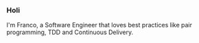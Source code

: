 ### Holi

I'm Franco, a Software Engineer that loves best practices like pair programming, TDD and Continuous Delivery.
